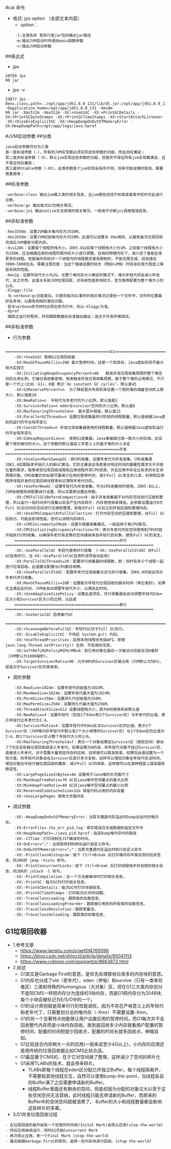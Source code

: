 #cat 命令
* 格式: jps option （全部文本内容）
  * option：
  ````
   -l:主类名称 若执行是jar包则输出jar路径
   -m:输出JVM启动时传递给main函数参数
   -v:输出JVM启动参数
  ````
##表达式
* jps
````
20769 Jps
90 jar                                                                 
````
* jps -v
  
````
19877 Jps -Denv.class.path=.:/opt/app/jdk1.8.0_131/lib/dt.jar:/opt/app/jdk1.8.0_131/lib/tools.jar -Dapplication.home=/opt/app/jdk1.8.0_131 -Xms8m
90 jar -Xms512m -Xmx512m -XX:+UseG1GC -XX:+PrintGCDetails -XX:+PrintGCDateStamps -XX:+PrintGCTimeStamps -XX:+StartAttachListener -XX:+DisableExplicitGC -XX:+HeapDumpOnOutOfMemoryError -XX:HeapDumpPath=/opt/app/logs/java.hprof
````

#JVM启动参数
##分类
````
java启动参数共分为三类
其一是标准参数（-），所有的JVM实现都必须实现这些参数的功能，而且向后兼容；
其二是非标准参数（-X），默认jvm实现这些参数的功能，但是并不保证所有jvm实现都满足，且不保证向后兼容；
其三是非Stable参数（-XX），此类参数各个jvm实现会有所不同，将来可能会随时取消，需要慎重使用；
````
##标准参数
````
-verbose:class 输出jvm载入类的相关信息，当jvm报告说找不到类或者类冲突时可此进行诊断。
-verbose:gc 输出每次GC的相关情况。
-verbose:jni 输出native方法调用的相关情况，一般用于诊断jni调用错误信息。
````
##非标准参数
````
-Xmx3550m：设置JVM最大堆内存为3550M。
-Xms3550m：设置JVM初始堆内存为3550M。此值可以设置与-Xmx相同，以避免每次垃圾回收完成后JVM重新分配内存。
-Xss128k：设置每个线程的栈大小。JDK5.0以后每个线程栈大小为1M，之前每个线程栈大小为256K。应当根据应用的线程所需内存大小进行调整。在相同物理内存下，减小这个值能生成更多的线程。但是操作系统对一个进程内的线程数还是有限制的，不能无限生成，经验值在3000~5000左右。需要注意的是：当这个值被设置的较大（例如>2MB）时将会在很大程度上降低系统的性能。
-Xmn2g：设置年轻代大小为2G。在整个堆内存大小确定的情况下，增大年轻代将会减小年老代，反之亦然。此值关系到JVM垃圾回收，对系统性能影响较大，官方推荐配置为整个堆大小的3/8。
-Xloggc:file
 与-verbose:gc功能类似，只是将每次GC事件的相关情况记录到一个文件中，文件的位置最好在本地，以避免网络的潜在问题。
 若与verbose命令同时出现在命令行中，则以-Xloggc为准。
-Xprof
 跟踪正运行的程序，并将跟踪数据在标准输出输出；适合于开发环境调试。
````
##非标准参数
 * 行为参数
````
    ==============================================G1=================================================================
    -XX:+UseG1GC 使用G1垃圾回收器
    -XX:MaxGCPauseMillis=200 最大暂停时间，这是一个软目标，Java虚拟机将尽最大努力实现它
    -XX:InitiatingHeapOccupancyPercent=40	触发并发垃圾收集周期的整个堆空间的占用比例。它被垃圾收集使用，用来触发并发垃圾收集周期，基于整个堆的占用情况，不只是一个代上(比如：G1)。0值 表示’do constant GC cycles’。默认是45
    -XX:G1ReservePercent=n	为了降低晋升失败机率设置一个假的堆的储备空间的上限大小，默认值是10
    -XX:NewRatio=n	年轻代与年老代的大小比例，默认值是2
    -XX:SurvivorRatio=n	eden与survivor空间的大小比例，默认值8
    -XX:MaxTenuringThreshold=n	最大晋升阈值，默认值15
    -XX:ParallerGCThreads=n	设置垃圾收集器并行阶段的线程数量。默认值根据Java虚拟机运行的平台有所变化
    -XX:ConcGCThreads=n	并发垃圾收集器使用的线程数量，默认值根据Java虚拟机运行的平台有所变化
    -XX:G1HeapRegionSize=n	使用G1收集器，Java堆被细分成一致大小的区域。这设置个体的细分的大小。这个参数的默认值由工学意义上的基于堆的大小决定
    ==============================================并发=================================================================
    -XX:+UseConcMarkSweepGC：即CMS收集，设置年老代为并发收集。CMS收集是JDK1.4后期版本开始引入的新GC算法。它的主要适合场景是对响应时间的重要性需求大于对吞吐量的需求，能够承受垃圾回收线程和应用线程共享CPU资源，并且应用中存在比较多的长生命周期对象。CMS收集的目标是尽量减少应用的暂停时间，减少Full GC发生的几率，利用和应用程序线程并发的垃圾回收线程来标记清除年老代内存。
    -XX:+UseParNewGC：设置年轻代为并发收集。可与CMS收集同时使用。JDK5.0以上，JVM会根据系统配置自行设置，所以无需再设置此参数。
    -XX:CMSFullGCsBeforeCompaction=0：由于并发收集器不对内存空间进行压缩和整理，所以运行一段时间并行收集以后会产生内存碎片，内存使用效率降低。此参数设置运行0次Full GC后对内存空间进行压缩和整理，即每次Full GC后立刻开始压缩和整理内存。
    -XX:+UseCMSCompactAtFullCollection：打开内存空间的压缩和整理，在Full GC后执行。可能会影响性能，但可以消除内存碎片。
    -XX:+CMSIncrementalMode：设置为增量收集模式。一般适用于单CPU情况。
    -XX:CMSInitiatingOccupancyFraction=70：表示年老代内存空间使用到70%时就开始执行CMS收集，以确保年老代有足够的空间接纳来自年轻代的对象，避免Full GC的发生。
    ==============================================并行=================================================================
    -XX:-UseParallelGC 年轻代使用并行收集 （-XX:-UseParallelOldGC 对Full GC启用并行，当-XX:-UseParallelGC启用时该项自动启用)
    -XX:ParallelGCThreads=20：配置并行收集器的线程数，即：同时有多少个线程一起进行垃圾回收。此值建议配置与CPU数目相等。
    -XX:+UseParallelOldGC：配置年老代垃圾收集方式为并行收集。JDK6.0开始支持对年老代并行收集。
    -XX:MaxGCPauseMillis=100：设置每次年轻代垃圾回收的最长时间（单位毫秒）。如果无法满足此时间，JVM会自动调整年轻代大小，以满足此时间。
    -XX:+UseAdaptiveSizePolicy：设置此选项后，并行收集器会自动调整年轻代Eden区大小和Survivor区大小的比例，以达成
    ==============================================串行=================================================================
    -XX:-UseSerialGC 启用串行GC
    =================================================================================================================
    -XX:+ScavengeBeforeFullGC：年轻代GC优于Full GC执行。
    -XX:-DisableExplicitGC：不响应 System.gc() 代码。
    -XX:+UseThreadPriorities：启用本地线程优先级API。即使 java.lang.Thread.setPriority() 生效，不启用则无效。
    -XX:SoftRefLRUPolicyMSPerMB=0：软引用对象在最后一次被访问后能存活0毫秒（JVM默认为1000毫秒）。
    -XX:TargetSurvivorRatio=90：允许90%的Survivor区被占用（JVM默认为50%）。提高对于Survivor区的使用率。
````
 * 调优参数
````
    -XX:NewSize=1024m：设置年轻代初始值为1024M。
    -XX:MaxNewSize=1024m：设置年轻代最大值为1024M。
    -XX:PermSize=256m：设置持久代初始值为256M。
    -XX:MaxPermSize=256m：设置持久代最大值为256M。
    -XX:ThreadStackSize=512 设置线程栈大小，若为0则使用系统默认值
    -XX:NewRatio=4：设置年轻代（包括1个Eden和2个Survivor区）与年老代的比值。表示年轻代比年老代为1:4。
    -XX:SurvivorRatio=4：设置年轻代中Eden区与Survivor区的比值。表示2个Survivor区（JVM堆内存年轻代中默认有2个大小相等的Survivor区）与1个Eden区的比值为2:4，即1个Survivor区占整个年轻代大小的1/6。
    -XX:MaxTenuringThreshold=7：表示一个对象如果在Survivor区（救助空间）移动了7次还没有被垃圾回收就进入年老代。如果设置为0的话，则年轻代对象不经过Survivor区，直接进入年老代，对于需要大量常驻内存的应用，这样做可以提高效率。如果将此值设置为一个较大值，则年轻代对象会在Survivor区进行多次复制，这样可以增加对象在年轻代存活时间，增加对象在年轻代被垃圾回收的概率，减少Full GC的频率，这样做可以在某种程度上提高服务稳定性。
    -XX:LargePageSizeInBytes=4m 设置用于Java堆的大页面尺寸
    -XX:MaxHeapFreeRatio=70 GC后java堆中空闲量占的最大比例
    -XX:MinHeapFreeRatio=40 GC后java堆中空闲量占的最小比例
    -XX:ReservedCodeCacheSize=32m 保留代码占用的内存容量
    -XX:+UseLargePages 使用大页面内存
````
 * 调试参数
````
    -XX:-HeapDumpOnOutOfMemoryError：当首次遭遇内存溢出时Dump出此时的堆内存。
    -XX:ErrorFile=./hs_err_pid.log：保存错误日志或数据到指定文件中
    -XX:HeapDumpPath=./java_pid.hprof：指定Dump堆内存时的路径
    -XX:-CITime：打印消耗在JIT编译的时间。
    -XX:OnError=";"：出现致命ERROR后运行自定义命令。
    -XX:OnOutOfMemoryError=";"：当首次遭遇内存溢出时执行自定义命令
    -XX:-PrintClassHistogram：按下 Ctrl+Break 后打印堆内存中类实例的柱状信息，同JDK的 jmap -histo 命令。
    -XX:-PrintConcurrentLocks：按下 Ctrl+Break 后打印线程栈中并发锁的相关信息，同JDK的 jstack -l 命令。
    -XX:-PrintCompilation：当一个方法被编译时打印相关信息。
    -XX:-PrintGC：每次GC时打印相关信息。
    -XX:-PrintGCDetails：每次GC时打印详细信息。
    -XX:-PrintGCTimeStamps：打印每次GC的时间戳。
    -XX:-TraceClassLoading：跟踪类的加载信息。
    -XX:-TraceClassLoadingPreorder：跟踪被引用到的所有类的加载信息。
    -XX:-TraceClassResolution：跟踪常量池。
    -XX:-TraceClassUnloading：跟踪类的卸载信息。

```` 
## G1垃圾回收器
* 1.参考文章
  - https://www.jianshu.com/p/aef0f4765098
  - https://blog.csdn.net/shlgyzl/article/details/95041113
  - https://www.cnblogs.com/aspirant/p/8663872.html
* 2.综述
  - G1其实是Garbage First的意思，是优先处理那些垃圾多的内存块的意思。
  - G1内存也分成了old（老年代），eden（伊甸）和survive（只有一类幸存者区）三类和特殊的Humongous（大对象）区，但在G1三大类内存划分不是同CMS一样把内存分为连续的3块内存，而是G1把内存分为2048块, 每个小块会被标记为E/S/O中的一个。
  - G1的设计原则就是简单可行的性能调优，因为不存在严格意义上的年轻代和老年代了，只需要划分总的堆内存（-Xmx）不需要设置-Xmn。
  - G1的另一个显著特点他能够让用户设置应用的暂停时间。而G1每次并不会回收整代内存而是小块内存回收。故到底回收多少内存就看用户配置的暂停时间，配置的时间短就少回收点，配置的时间长就多回收点，伸缩自如。
  - G1比较适合内存稍大一点的应用(一般来说至少4G以上)，小内存的应用还是用传统的垃圾回收器比如CMS比较合适。
  - G1最显著于CMS的，在于它对空间做了整理，这样减少了空间的碎片化
  - G1采用TLABs的技术，就会带来碎片。
    - TLABs即每个线程在eden区分配已开独立Buffer，每个线程隔离开，不需要和其他线程交互，自然可以使用bump-the-point，当线程各自的Buffer满了之后需要申请新的Buffer。
    - 线程Buffer里面还有剩余的空间，但是却因为分配的对象过大以至于这些空闲空间无法容纳，此时线程只能去申请新的Buffer，而原来的Buffer中的空闲空间就被浪费了。
      Buffer的大小和线程数量都会影响这些碎片的多寡。
* 3.G1并发垃圾回收过程  
````
- 在垃圾回收的最开始有一个短暂的时间段(Inital Mark)会停止应用(stop-the-world)
- 然后应用继续运行，同时G1开始Concurrent Mark
- 再次停止应用，来一个Final Mark (stop-the-world)
- 最后根据Garbage First的原则，选择一些内存块进行回收。(stop-the-world)
````